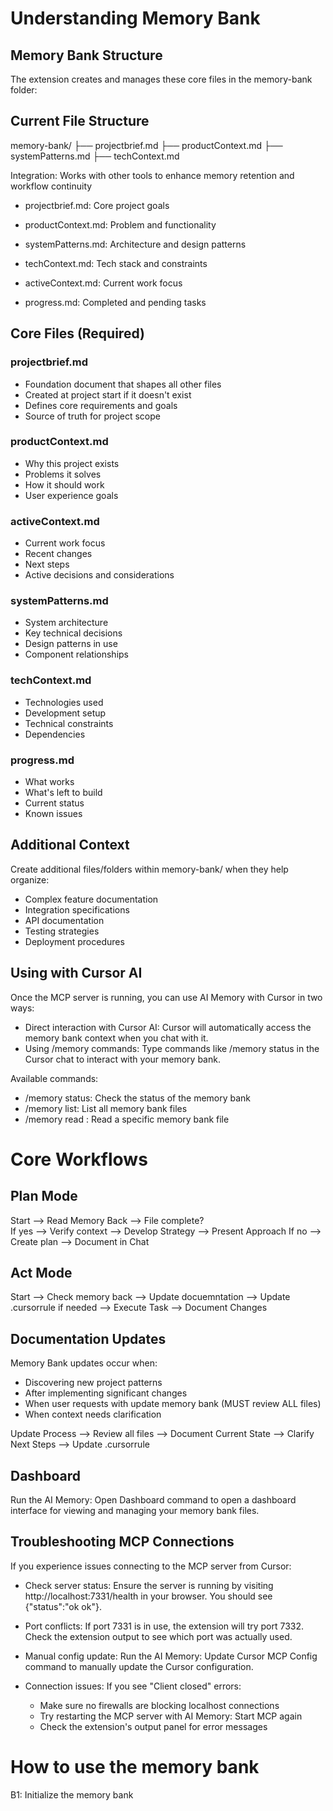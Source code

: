 # Understanding Memory Bank

## Memory Bank Structure

The extension creates and manages these core files in the memory-bank folder:

## Current File Structure

memory-bank/
├── projectbrief.md
├── productContext.md
├── systemPatterns.md
├── techContext.md

Integration: Works with other tools to enhance memory retention and workflow continuity

- projectbrief.md: Core project goals

- productContext.md: Problem and functionality 
- systemPatterns.md: Architecture and design patterns 
- techContext.md: Tech stack and constraints 

- activeContext.md: Current work focus 

- progress.md: Completed and pending tasks  

## Core Files (Required)

### projectbrief.md
- Foundation document that shapes all other files
- Created at project start if it doesn't exist
- Defines core requirements and goals
- Source of truth for project scope

### productContext.md
- Why this project exists
- Problems it solves
- How it should work
- User experience goals

### activeContext.md
- Current work focus
- Recent changes
- Next steps
- Active decisions and considerations

### systemPatterns.md
- System architecture
- Key technical decisions
- Design patterns in use
- Component relationships

### techContext.md
- Technologies used
- Development setup
- Technical constraints
- Dependencies

### progress.md
- What works
- What's left to build
- Current status
- Known issues

## Additional Context
Create additional files/folders within memory-bank/ when they help organize:
- Complex feature documentation
- Integration specifications
- API documentation
- Testing strategies
- Deployment procedures

## Using with Cursor AI

Once the MCP server is running, you can use AI Memory with Cursor in two ways:
- Direct interaction with Cursor AI: Cursor will automatically access the memory bank context when you chat with it.
- Using /memory commands: Type commands like /memory status in the Cursor chat to interact with your memory bank.

Available commands:
- /memory status: Check the status of the memory bank
- /memory list: List all memory bank files
- /memory read <filename>: Read a specific memory bank file

# Core Workflows
## Plan Mode
Start --> Read Memory Back --> File complete?  
If yes --> Verify context --> Develop Strategy --> Present Approach 
If no --> Create plan --> Document in Chat

## Act Mode
Start --> Check memory back --> Update docuemntation --> Update .cursorrule if needed --> Execute Task --> Document Changes

## Documentation Updates

Memory Bank updates occur when:
- Discovering new project patterns
- After implementing significant changes
- When user requests with update memory bank (MUST review ALL files)
- When context needs clarification

Update Process --> Review all files --> Document Current State --> Clarify Next Steps --> Update .cursorrule 

## Dashboard

Run the AI Memory: Open Dashboard command to open a dashboard interface for viewing and managing your memory bank files.

## Troubleshooting MCP Connections

If you experience issues connecting to the MCP server from Cursor:

- Check server status: Ensure the server is running by visiting http://localhost:7331/health in your browser. You should see {"status":"ok ok"}.

- Port conflicts: If port 7331 is in use, the extension will try port 7332. Check the extension output to see which port was actually used.

- Manual config update: Run the AI Memory: Update Cursor MCP Config command to manually update the Cursor configuration.

- Connection issues: If you see "Client closed" errors:
    - Make sure no firewalls are blocking localhost connections
    - Try restarting the MCP server with AI Memory: Start MCP again
    - Check the extension's output panel for error messages

# How to use the memory bank

B1: Initialize the memory bank